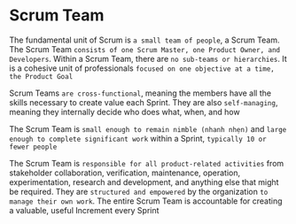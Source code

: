 # Scrum Team

The fundamental unit of Scrum is `a small team of people`, a Scrum Team. The Scrum Team `consists of one Scrum Master, one Product Owner, and Developers`. Within a Scrum Team, there are `no sub-teams or hierarchies`. It is a cohesive unit of professionals `focused on one objective at a time, the Product Goal`

Scrum Teams `are cross-functional`, meaning the members have all the skills necessary to create value each Sprint. They are also `self-managing`, meaning they internally decide who does what, when, and how

The Scrum Team is `small enough to remain nimble (nhanh nhẹn)` and `large enough to complete significant work` within a Sprint, `typically 10 or fewer people`

The Scrum Team is `responsible for all product-related activities` from stakeholder collaboration, verification, maintenance, operation, experimentation, research and development, and anything else that might be required. They are `structured and empowered` by the organization `to manage their own work`. The entire Scrum Team is accountable for creating a valuable, useful Increment every Sprint
